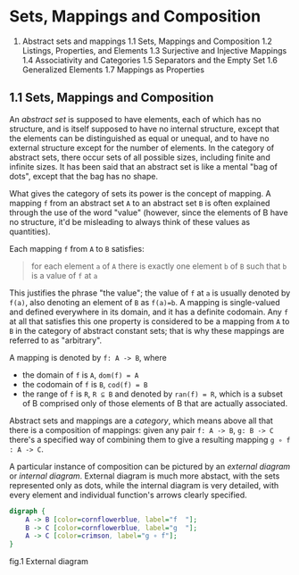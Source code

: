 # Sets, Mappings and Composition

1. Abstract sets and mappings
  1.1 Sets, Mappings and Composition
  1.2 Listings, Properties, and Elements
  1.3 Surjective and Injective Mappings
  1.4 Associativity and Categories
  1.5 Separators and the Empty Set
  1.6 Generalized Elements
  1.7 Mappings as Properties


## 1.1 Sets, Mappings and Composition

An *abstract set* is supposed to have elements, each of which has no structure, and is itself supposed to have no internal structure, except that the elements can be distinguished as equal or unequal, and to have no external structure except for the number of elements. In the category of abstract sets, there occur sets of all possible sizes, including finite and infinite sizes. It has been said that an abstract set is like a mental "bag of dots", except that the bag has no shape.

What gives the category of sets its power is the concept of mapping. A mapping `f` from an abstract set `A` to an abstract set `B` is often explained through the use of the word "value" (however, since the elements of B have no structure, it'd be misleading to always think of these values as quantities).

Each mapping `f` from `A` to `B` satisfies:

> for each element `a` of `A`
> there is exactly one element `b` of `B`
> such that `b` is a value of `f` at `a`


This justifies the phrase "the value"; the value of `f` at `a` is usually denoted by `f(a)`, also denoting an element of `B` as `f(a)=b`. A mapping is single-valued and defined everywhere in its domain, and it has a definite codomain. Any `f` at all that satisfies this one property is considered to be a mapping from `A` to `B` in the category of abstract constant sets; that is why these mappings are referred to as "arbitrary".

A mapping is denoted by `f: A -> B`, where
- the domain of `f` is `A`, `dom(f) = A`
- the codomain of `f` is `B`, `cod(f) = B`
- the range of `f` is `R`, `R ⊆ B` and denoted by `ran(f) = R`, which is a subset of B comprised only of those elements of B that are actually associated.

Abstract sets and mappings are a *category*, which means above all that there is a composition of mappings: given any pair `f: A -> B`, `g: B -> C` there's a specified way of combining them to give a resulting mapping `g ∘ f : A -> C`.

A particular instance of composition can be pictured by an *external diagram* or *internal diagram*. External diagram is much more abstact, with the sets represented only as dots, while the internal diagram is very detailed, with every element and individual function's arrows clearly specified.

```dot {engine="circo"}
digraph {
    A -> B [color=cornflowerblue, label="f  "];
    B -> C [color=cornflowerblue, label="g  "];
    A -> C [color=crimson, label="g ∘ f"];
}
```

fig.1 External diagram
